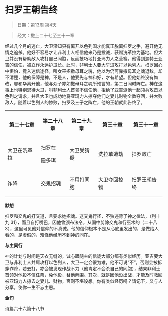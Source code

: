 # 扫罗王朝告终 

> 日期：第13周 第4天

> 经文：撒上二十七至三十一章

经过几个月的逃亡，大卫深知只有离开以色列国才能真正脱离扫罗之手，避开他无情之追杀。他好不容易才让非利士人相信他来乃是投诚，获赠洗革拉为基地。但大卫并没有帮助敌人攻打自己同胞，反而技巧地打亚玛力人之营寨。他得到迦特王亚吉的信任，被立作永远护卫长。此时，非利士人要大举进攻打以色列人，扫罗因心中惧怕，竟入迷信途径，叫女巫招撒母耳之魂，他以为仍可靠撒母耳之魂退敌，却不清楚，他的保障是神，不是人，他要先与神和好，才有希望。但他始终没有悔改，耶和华离开他，他与众子亦如撒母耳之魂所预言的，第二日同时阵亡。神在这事上也特别恩待大卫，叫非利士人首领不信任他，拒绝了亚吉派他一起领兵攻击以色列之请求，并且大卫也成功地将亚玛力人掠夺他们之妻儿财物全数夺回，并大败敌人。随着以色列人的惨败，扫罗及三子之阵亡，他的王朝就此告终了。

<table>
 <tbody>
  <tr>
   <th><p>第二十七章</p></th>
   <th><p>第二十八章</p></th>
   <th><p>第二十九章</p></th>
   <th><p>第三十章</p></th>
   <th><p>第三十一章</p></th>
  </tr>
  <tr>
   <td><p>大卫在洗革拉</p></td>
   <td><p>扫罗在</p><p>隐多珥</p></td>
   <td><p>大卫受猜疑</p></td>
   <td><p>洗拉革遭劫</p></td>
   <td><p>扫罗败亡</p></td>
  </tr>
  <tr>
   <td><p>诈降</p></td>
   <td><p>交鬼招魂</p></td>
   <td><p>不用打同胞</p></td>
   <td><p>大卫夺回掠物</p></td>
   <td><p>扫罗王朝告终</p></td>
  </tr>
 </tbody>
</table>

**默想**

扫罗和交鬼的打交道，且要求她招魂。这交鬼行径，不独违背了神之律法，（利十九 31），而且自打嘴巴，因他曾颁布法令，从国中剪除交鬼和行巫术的（二十八3），这里可见他对信仰的不真诚。他的信仰根本不是从心底里发出的，是做给人看的，是虚假的，难怪他经历不到神的同在。

**与主同行**

神的计划与时间是天衣无缝的，诚心跟随主的信徒大部分都有类似经历。亚吉要大卫与非利士人并肩攻打以色列人，大卫一定会很为难，他不可说“不”，否则会被拆穿诈降，若去打，亦会被发现作战不力（他肯定不会杀自己的同胞），结果非利士首领对他投不信任票，免他役，替他解围。其次，就是因他没出战，才能及时救回被亚玛力人掠去之妻儿、财物，否则不堪设想。你有类似经历吗？请记下，又与人分享，使你一生不忘主恩。

**金句**

诗篇六十六篇十八节
